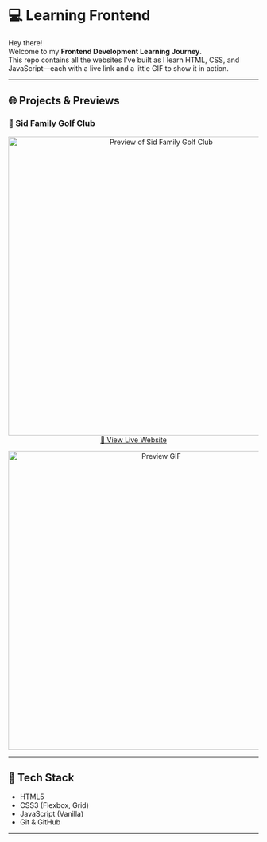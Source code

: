 # 💻 Learning Frontend

Hey there!  
Welcome to my **Frontend Development Learning Journey**.  
This repo contains all the websites I’ve built as I learn HTML, CSS, and JavaScript—each with a live link and a little GIF to show it in action.

---

## 🌐 Projects & Previews

### 📍 Sid Family Golf Club

<p align="center">
  <a href="https://5ytho.github.io/learningFrontEnd/sid-family-golf-club/">
    <img src="sid-family-golf-club/preview.gif" alt="Preview of Sid Family Golf Club" width="600" />
  </a><br>
  <a href="https://5ytho.github.io/learningFrontEnd/sid-family-golf-club/">🔗 View Live Website</a>
</p>
<p align="center">
  <img src="./sid-family-golf-club/preview.gif" width="600" alt="Preview GIF">
</p>


---

## 🧠 Tech Stack

- HTML5
- CSS3 (Flexbox, Grid)
- JavaScript (Vanilla)
- Git & GitHub

---
